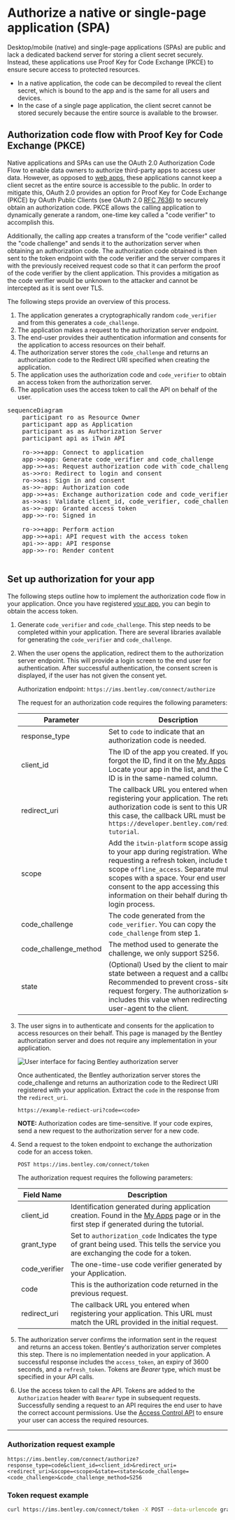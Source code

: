 # Authorize a native or single-page application (SPA)

Desktop/mobile (native) and single-page applications (SPAs) are public and lack a dedicated backend server for storing a client secret securely. Instead, these applications use Proof Key for Code Exchange (PKCE) to ensure secure access to protected resources.

- In a native application, the code can be decompiled to reveal the client secret, which is bound to the app and is the same for all users and devices.
- In the case of a single page application, the client secret cannot be stored securely because the entire source is available to the browser.

## Authorization code flow with Proof Key for Code Exchange (PKCE)

Native applications and SPAs can use the OAuth 2.0 Authorization Code Flow to enable data owners to authorize third-party apps to access user data. However, as opposed to [web apps](/tutorials/authorize-webapp), these applications cannot keep a client secret as the entire source is accessible to the public. In order to mitigate this, OAuth 2.0 provides an option for Proof Key for Code Exchange (PKCE) by OAuth Public Clients (see OAuth 2.0 [RFC 7636](https://tools.ietf.org/html/rfc7636)) to securely obtain an authorization code. PKCE allows the calling application to dynamically generate a random, one-time key called a &quot;code verifier&quot; to accomplish this.

Additionally, the calling app creates a transform of the &quot;code verifier&quot; called the &quot;code challenge&quot; and sends it to the authorization server when obtaining an authorization code. The authorization code obtained is then sent to the token endpoint with the code verifier and the server compares it with the previously received request code so that it can perform the proof of the code verifier by the client application. This provides a mitigation as the code verifier would be unknown to the attacker and cannot be intercepted as it is sent over TLS.

The following steps provide an overview of this process.

1. The application generates a cryptographically random `code_verifier` and from this generates a `code_challenge`.
2. The application makes a request to the authorization server endpoint.
3. The end-user provides their authentication information and consents for the application to access resources on their behalf.
4. The authorization server stores the `code_challenge` and returns an authorization code to the Redirect URI specified when creating the application.
5. The application uses the authorization code and `code_verifier` to obtain an access token from the authorization server.
6. The application uses the access token to call the API on behalf of the user.

<pre class="mermaid">
sequenceDiagram
    participant ro as Resource Owner
    participant app as Application
    participant as as Authorization Server
    participant api as iTwin API

    ro->>+app: Connect to application
    app->>app: Generate code_verifier and code_challenge
    app->>+as: Request authorization code with code_challenge
    as->>ro: Redirect to login and consent
    ro->>as: Sign in and consent
    as->>-app: Authorization code
    app->>+as: Exchange authorization code and code_verifier for an access_token
    as->>as: Validate client_id, code_verifier, code_challenge, scope and redirect_uri
    as->>-app: Granted access token
    app->>-ro: Signed in
    
    ro->>+app: Perform action
    app->>+api: API request with the access token
    api->>-app: API response
    app->>-ro: Render content

</pre>

## Set up authorization for your app

The following steps outline how to implement the authorization code flow in your application. Once you have registered [your app](/my-apps), you can begin to obtain the access token.

1. Generate `code_verifier` and `code_challenge`. This step needs to be completed within your application. There are several libraries available for generating the `code_verifier` and `code_challenge`.

2. When the user opens the application, redirect them to the authorization server endpoint. This will provide a login screen to the end user for authentication. After successful authentication, the consent screen is displayed, if the user has not given the consent yet.

   Authorization endpoint: `https://ims.bentley.com/connect/authorize`

   The request for an authorization code requires the following parameters:

   | Parameter               | Description                                                  |
   | ----------------------- | ------------------------------------------------------------ |
   | response_type           | Set to `code` to indicate that an authorization code is needed. |
   | client_id               | The ID of the app you created. If you forgot the ID, find it on the [My Apps](/my-apps) page. Locate your app in the list, and the Client ID is in the same-named column. |
   | redirect_uri            | The callback URL you entered when registering your application. The returned authorization code is sent to this URL. In this case, the callback URL must be `https://developer.bentley.com/redirect-tutorial`. |
   | scope                   | Add the `itwin-platform` scope assigned to your app during registration. When requesting a refresh token, include the scope `offline_access`. Separate multiple scopes with a space. Your end user will consent to the app accessing this information on their behalf during the login process. |
   | code_challenge          | The code generated from the `code_verifier`. You can copy the `code_challenge` from step 1. |
   | code\_challenge\_method | The method used to generate the challenge, we only support S256. |
   | state                   | (Optional) Used by the client to maintain state between a request and a callback. Recommended to prevent cross-site request forgery. The authorization server includes this value when redirecting the user-agent to the client. |

3. The user signs in to authenticate and consents for the application to access resources on their behalf. This page is managed by the Bentley authorization server and does not require any implementation in your application.

   ![User interface for facing Bentley authorization server](/images/tutorials/authorize-webapp/user-signin-consent.png)

   Once authenticated, the Bentley authorization server stores the code_challenge and returns an authorization code to the Redirect URI registered with your application. Extract the `code` in the response from the `redirect_uri`.

   `https://example-rediect-uri?code=<code>`

   **NOTE:** Authorization codes are time-sensitive. If your code expires, send a new request to the authorization server for a new code.

4. Send a request to the token endpoint to exchange the authorization code for an access token.

   `POST https://ims.bentley.com/connect/token`

   The authorization request requires the following parameters:

   | Field Name    | Description                                                                                                                                        |
   | ------------- | -------------------------------------------------------------------------------------------------------------------------------------------------- |
   | client_id     | Identification generated during application creation. Found in the [My Apps](/my-apps) page or in the first step if generated during the tutorial. |
   | grant_type    | Set to `authorization_code` Indicates the type of grant being used. This tells the service you are exchanging the code for a token.                |
   | code_verifier | The one-time-use code verifier generated by your Application.                                                                                      |
   | code          | This is the authorization code returned in the previous request.                                                                                   |
   | redirect_uri  | The callback URL you entered when registering your application. This URL must match the URL provided in the initial request.                       |

5. The authorization server confirms the information sent in the request and returns an access token. Bentley's authorization server completes this step. There is no implementation needed in your application.
   A successful response includes the `access_token`, an expiry of 3600 seconds, and a `refresh_token`. Tokens are _Bearer_ type, which must be specified in your API calls.

6. Use the access token to call the API. Tokens are added to the `Authorization` header with `Bearer` type in subsequent requests. Successfully sending a request to an API requires the end user to have the correct account permissions. Use the [Access Control API](/apis/access-control/) to ensure your user can access the required resources.

---

### Authorization request example

```
https://ims.bentley.com/connect/authorize?response_type=code&client_id=<client_id>&redirect_uri=<redirect_uri>&scope=<scope>&state=<state>&code_challenge=<code_challenge>&code_challenge_method=S256
```

### Token request example

```bash
curl https://ims.bentley.com/connect/token -X POST --data-urlencode grant_type=authorization_code --data-urlencode code=<authorization_code> --data-urlencode client_id=<client_id> --data-urlencode redirect_uri=<redirect_uri> --data-urlencode scope=<scope> --data-urlencode code_verifier=<code_verifier>
```

